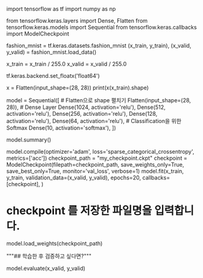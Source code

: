 import tensorflow as tf
import numpy as np

from tensorflow.keras.layers import Dense, Flatten
from tensorflow.keras.models import Sequential
from tensorflow.keras.callbacks import ModelCheckpoint

fashion_mnist = tf.keras.datasets.fashion_mnist
(x_train, y_train), (x_valid, y_valid) = fashion_mnist.load_data()


x_train = x_train / 255.0
x_valid = x_valid / 255.0

tf.keras.backend.set_floatx('float64')

x = Flatten(input_shape=(28, 28))
print(x(x_train).shape)

model = Sequential([
    # Flatten으로 shape 펼치기
    Flatten(input_shape=(28, 28)),
    # Dense Layer
    Dense(1024, activation='relu'),
    Dense(512, activation='relu'),
    Dense(256, activation='relu'),
    Dense(128, activation='relu'),
    Dense(64, activation='relu'),
    # Classification을 위한 Softmax
    Dense(10, activation='softmax'),
])

model.summary()

model.compile(optimizer='adam', loss='sparse_categorical_crossentropy', metrics=['acc'])
checkpoint_path = "my_checkpoint.ckpt"
checkpoint = ModelCheckpoint(filepath=checkpoint_path,
                             save_weights_only=True,
                             save_best_only=True,
                             monitor='val_loss',
                             verbose=1)
model.fit(x_train, y_train,
                    validation_data=(x_valid, y_valid),
                    epochs=20,
                    callbacks=[checkpoint],
                   )
# checkpoint 를 저장한 파일명을 입력합니다.
model.load_weights(checkpoint_path)

"""## 학습한 후 검증하고 싶다면?"""

model.evaluate(x_valid, y_valid)

